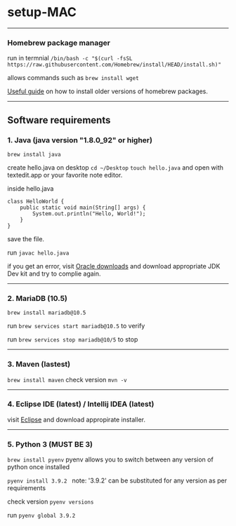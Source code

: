 # setup-MAC
---

### Homebrew package manager

run in termnial
`/bin/bash -c "$(curl -fsSL https://raw.githubusercontent.com/Homebrew/install/HEAD/install.sh)"`

allows commands such as `brew install wget`

[Useful guide](https://nelson.cloud/how-to-install-older-versions-of-homebrew-packages/) on how to install older versions of homebrew packages.

---

## Software requirements

### 1. Java (java version "1.8.0_92" or higher)

`brew install java`

create hello.java on desktop
`cd ~/Desktop`
`touch hello.java` and open with textedit.app or your favorite note editor.

inside hello.java
```
class HelloWorld {
    public static void main(String[] args) {
        System.out.println("Hello, World!");
    }
}
```
save the file.

run `javac hello.java`

if you get an error, visit [Oracle downloads](https://www.oracle.com/uk/java/technologies/downloads/#java21) and download appropriate JDK Dev kit and try to complie again.

---

### 2. MariaDB (10.5)

`brew install mariadb@10.5`

run `brew services start mariadb@10.5` to verify

run `brew services stop mariadb@10/5` to stop

---

### 3. Maven (lastest)

`brew install maven`
check version 
`mvn -v`

---

### 4. Eclipse IDE (latest) / Intellij IDEA (latest)

visit [Eclipse](https://www.eclipse.org/downloads/packages/installer) and download appropirate installer. 

---

### 5. Python 3 (MUST BE 3)


`brew install pyenv`
pyenv allows you to switch between any version of python once installed

`pyenv install 3.9.2 `
note: '3.9.2' can be substituted for any version as per requirements

check version
`pyenv versions`

run
`pyenv global 3.9.2`

